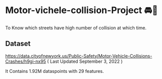 # Motor-vichele-collision-Project 🚘🚨
To Know which streets have high number of collision at which time.


## Dataset
https://data.cityofnewyork.us/Public-Safety/Motor-Vehicle-Collisions-Crashes/h9gi-nx95 ( Last Updated September 3, 2022 )

It Contains 1.92M dataspoints with 29 features. 
